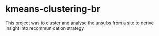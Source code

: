 # kmeans-clustering-br
This project was to cluster and analyse the unsubs from a site to derive insight into recommunication strategy 

